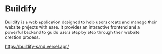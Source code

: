 # Buildify

Buildify is a web application designed to help users create and manage their website projects with ease. It provides an interactive frontend and a powerful backend to guide users step by step through their website creation process.

https://buildify-sand.vercel.app/
